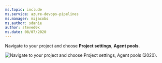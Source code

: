 ```yaml
---
ms.topic: include
ms.service: azure-devops-pipelines
ms.manager: mijacobs
ms.author: sdanie
author: steved0x
ms.date: 08/07/2020
---
```


Navigate to your project and choose **Project settings**, **Agent pools**.

![Navigate to your project and choose Project settings, Agent pools (2020).](../../media/agent-queues-tab/agent-queues-2020.png)

